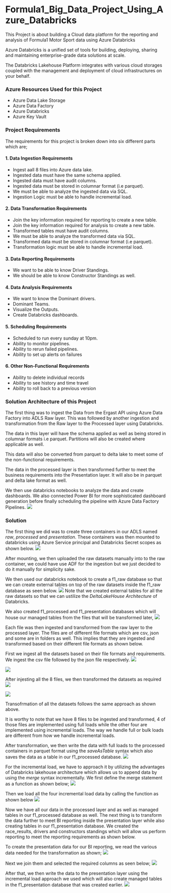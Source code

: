 # Formula1_Big_Data_Project_Using_Azure_Databricks
This Project is about building a Cloud data platform for the reporting and analysis of Formula1 Motor Sport data using Azure Databricks

Azure Databricks is a unified set of tools for building, deploying, sharing and maintaining enterprise-grade data solutions at scale.

The Databricks Lakehouse Platform integrates with various cloud storages coupled with the management and deployment of cloud infrastructures on your behalf.

### Azure Resources Used for this Project
* Azure Data Lake Storage
* Azure Data Factory
* Azure Databricks
* Azure Key Vault

### Project Requirements
The requirements for this project is broken down into six different parts which are;

#### 1. Data Ingestion Requirements
* Ingest aall 8 files into Azure data lake. 
* Ingested data must have the same schema applied.
* Ingested data must have audit columns.
* Ingested data must be stored in  columnar format (i.e parquet).
* We must be able to analyze the ingested data via SQL.
* Ingestion Logic must be able to handle incremental load.

#### 2. Data Transformation Requirements
* Join the key information required for reporting to create a new table.
* Join the key information required for analysis to create a new table.
* Transformed tables must have audit columns.
* We must be able to analyze the transformed data via SQL.
* Transformed data must be stored in columnar format (i.e parquet).
* Transformation logic must be able to handle incremental load.

#### 3. Data Reporting Requirements
* We want to be able to know Driver Standings.
* We should be able to know Constructor Standings as well.

#### 4. Data Analysis Requirements
* We want to know the Dominant drivers.
* Dominant Teams. 
* Visualize the Outputs.
* Create Databricks dashboards.

#### 5. Scheduling Requirements
* Scheduled to run every sunday at 10pm.
* Ability to monitor pipelines.
* Ability to rerun failed pipelines.
* Ability to set up alerts on failures

#### 6. Other Non-Functional Requirements
* Ability to delete individual records
* Ability to see history and time travel
* Ability to roll back to a previous version

### Solution Architecture of this Project
The first thing was to ingest the Data from the Ergast API using Azure Data Factory into ADLS Raw layer. This was followed by another ingestion and transformation from the Raw layer to the Processed layer using Databricks.

The data in this layer will have the schema applied as well as being stored in columnar formats i.e parquet. Partitions will also be created where applicable as well.

This data will also be converted from parquet to delta lake to meet some of the non-functional requirements.

The data in the processed layer is then transformed further to meet the business requirements into the Presentation layer. It will also be in parquet and delta lake format as well.

We then use databricks notebooks to analyze the data and create dashboards. We also connected Power BI for more sophisticated dashboard generation before finally scheduling the pipeline with Azure Data Factory Pipelines.
<img src="https://github.com/jaykay04/Formula1_Big_Data_Project_Using_Azure_Databricks/blob/main/Images/solution%20architecture.png">

### Solution
The first thing we did was to create three containers in our ADLS named *raw*, *processed* and *presentation*. These containers was then mounted to databricks using Azure Service principal and Databricks Secret scopes as shown below.
![](https://github.com/jaykay04/Formula1_Big_Data_Project_Using_Azure_Databricks/blob/main/Images/mount%20storages.png)

After mounting, we then uploaded the raw datasets manually into to the raw container, we could have use ADF for the ingestion but we just decided to do it manually for simplicity sake.

We then used our databricks notebook to create a f1_raw database so that we can create external tables on top of the raw datasets inside the f1_raw database as seen below.
![](https://github.com/jaykay04/Formula1_Big_Data_Project_Using_Azure_Databricks/blob/main/Images/Create%20raw%20database%20and%20tables.png)
Note that we created external tables for all the raw datasets so that we can ustilize the *DeltaLakeHouse Architecture* of Databricks.

We also created f1_processed and f1_presentation databases which will house our managed tables from the files that will be transformed later,
![](https://github.com/jaykay04/Formula1_Big_Data_Project_Using_Azure_Databricks/blob/main/Images/create%20processed%20%26%20presentation%20databases.png)

Each file was then ingested and transformed from the raw layer to the processed layer. The files are of different file formats which are csv, json and some are in folders as well.
This implies that they are ingested and transformed based on their different file formats as shown below.

First we ingest all the datasets based on their file formats and requirements. 
We ingest the csv file followed by the json file respectively.
<img src="https://github.com/jaykay04/Formula1_Big_Data_Project_Using_Azure_Databricks/blob/main/Images/ingest%20csv.png">

![](https://github.com/jaykay04/Formula1_Big_Data_Project_Using_Azure_Databricks/blob/main/Images/ingest%20json.png)

After injesting all the 8 files, we then transformed the datasets as required
![](https://github.com/jaykay04/Formula1_Big_Data_Project_Using_Azure_Databricks/blob/main/Images/tranform1.png)

![](https://github.com/jaykay04/Formula1_Big_Data_Project_Using_Azure_Databricks/blob/main/Images/transform2.png)

Transofrmation of all the datasets follows the same approach as shown above.

It is worthy to note that we have 8 files to be ingested and transformed, 4 of those files are implemented using full loads while the other four are implemented using incremental loads.
The way we handle full or bulk loads are different from how we handle incremental loads.

After transformation, we then write the data with full loads to the processed containers in parquet format using the *saveAsTable* syntax which also saves the data as a table in our f1_processed database.
![](https://github.com/jaykay04/Formula1_Big_Data_Project_Using_Azure_Databricks/blob/main/Images/full%20load.png)

For the incremental load, we have to approach it by utilizing the advantages of Databricks lakehouse architecture which allows us to append data by using the *merge* syntax incrementally.
We first define the merge statement as a function as shown below;
<img src="https://github.com/jaykay04/Formula1_Big_Data_Project_Using_Azure_Databricks/blob/main/Images/merge.png">

Then we load all the four incremental load data by calling the function as shown below
<img src="https://github.com/jaykay04/Formula1_Big_Data_Project_Using_Azure_Databricks/blob/main/Images/incremental%20load.png">

Now we have all our data in the processed layer and as well as managed tables in our f1_processed database as well. The next thing is to transform the data further to meet BI reporting inside the presentation layer while also creating tables in our f1_presentation database.
We created the race_results, drivers and constructors standings which will allow us perform reporting to meet the reporting requirements as shown below.

To create the presentation data for our BI reporting, we read the various data needed for the transformation as shown;
<img src="https://github.com/jaykay04/Formula1_Big_Data_Project_Using_Azure_Databricks/blob/main/Images/prentation%20read.png">

Next we join them and selected the required columns as seen below;
<img src="https://github.com/jaykay04/Formula1_Big_Data_Project_Using_Azure_Databricks/blob/main/Images/presentation%20join.png">

After that, we then write the data to the presentation layer using the incremental load approach we used which will also create managed tables in the f1_presentation database that was created earlier.
<img src="https://github.com/jaykay04/Formula1_Big_Data_Project_Using_Azure_Databricks/blob/main/Images/presentation%20load.png">

